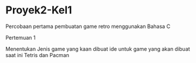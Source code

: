# Proyek2-Kel1
Percobaan pertama pembuatan game retro menggunakan Bahasa C

Pertemuan 1

Menentukan Jenis game yang kaan dibuat
ide untuk game yang akan dibuat saat ini Tetris dan Pacman